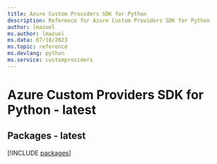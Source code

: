 ```yaml
---
title: Azure Custom Providers SDK for Python
description: Reference for Azure Custom Providers SDK for Python
author: lmazuel
ms.author: lmazuel
ms.data: 07/10/2023
ms.topic: reference
ms.devlang: python
ms.service: customproviders
---
```

# Azure Custom Providers SDK for Python - latest
## Packages - latest
[!INCLUDE [packages](custom-providers-index.md)]